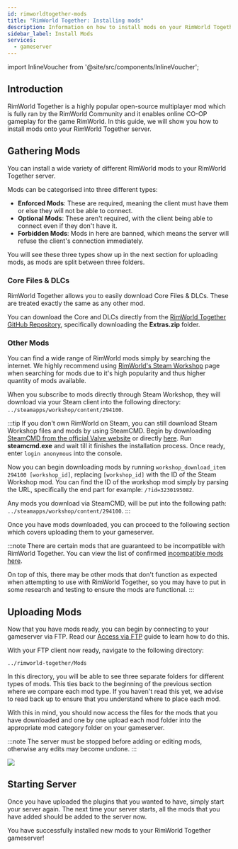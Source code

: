 ```yaml
---
id: rimworldtogether-mods
title: "RimWorld Together: Installing mods"
description: Information on how to install mods on your RimWorld Together server from ZAP-Hosting - ZAP-Hosting.com documentation
sidebar_label: Install Mods
services:
  - gameserver
---
```


import InlineVoucher from '@site/src/components/InlineVoucher';

## Introduction

RimWorld Together is a highly popular open-source multiplayer mod which is fully ran by the RimWorld Community and it enables online CO-OP gameplay for the game RimWorld. In this guide, we will show you how to install mods onto your RimWorld Together server.

<InlineVoucher />

## Gathering Mods

You can install a wide variety of different RimWorld mods to your RimWorld Together server.

Mods can be categorised into three different types:
- **Enforced Mods**: These are required, meaning the client must have them or else they will not be able to connect.
- **Optional Mods**: These aren't required, with the client being able to connect even if they don't have it.
- **Forbidden Mods**: Mods in here are banned, which means the server will refuse the client's connection immediately.

You will see these three types show up in the next section for uploading mods, as mods are split between three folders.

### Core Files & DLCs

RimWorld Together allows you to easily download Core Files & DLCs. These are treated exactly the same as any other mod.

You can download the Core and DLCs directly from the [RimWorld Together GitHub Repository](https://github.com/RimworldTogether/RimWorld-Together), specifically downloading the **Extras.zip** folder.

### Other Mods

You can find a wide range of RimWorld mods simply by searching the internet. We highly recommend using [RimWorld's Steam Workshop](https://steamcommunity.com/app/294100/workshop/) page when searching for mods due to it's high popularity and thus higher quantity of mods available.

When you subscribe to mods directly through Steam Workshop, they will download via your Steam client into the following directory: `../steamapps/workshop/content/294100`.

:::tip
If you don't own RimWorld on Steam, you can still download Steam Workshop files and mods by using SteamCMD. Begin by downloading [SteamCMD from the official Valve website](https://developer.valvesoftware.com/wiki/SteamCMD) or directly [here](https://steamcdn-a.akamaihd.net/client/installer/steamcmd.zip). Run **steamcmd.exe** and wait till it finishes the installation process. Once ready, enter `login anonymous` into the console. 

Now you can begin downloading mods by running `workshop_download_item 294100 [workshop_id]`, replacing `[workshop_id]` with the ID of the Steam Workshop mod. You can find the ID of the workshop mod simply by parsing the URL, specifically the end part for example: `/?id=3230195082`.

Any mods you download via SteamCMD, will be put into the following path: `../steamapps/workshop/content/294100`.
:::

Once you have mods downloaded, you can proceed to the following section which covers uploading them to your gameserver.

:::note
There are certain mods that are guaranteed to be incompatible with RimWorld Together. You can view the list of confirmed [incompatible mods here](https://github.com/RimworldTogether/RimWorld-Together/blob/development/IncompatibilityList.md).

On top of this, there may be other mods that don't function as expected when attempting to use with RimWorld Together, so you may have to put in some research and testing to ensure the mods are functional.
:::

## Uploading Mods

Now that you have mods ready, you can begin by connecting to your gameserver via FTP. Read our [Access via FTP](gameserver-ftpaccess.md) guide to learn how to do this.

With your FTP client now ready, navigate to the following directory:
```
../rimworld-together/Mods
```

In this directory, you will be able to see three separate folders for different types of mods. This ties back to the beginning of the previous section where we compare each mod type. If you haven't read this yet, we advise to read back up to ensure that you understand where to place each mod.

With this in mind, you should now access the files for the mods that you have downloaded and one by one upload each mod folder into the appropriate mod category folder on your gameserver.

:::note
The server must be stopped before adding or editing mods, otherwise any edits may become undone.
:::

![](https://screensaver01.zap-hosting.com/index.php/s/3TsB3wYFzoxK3NL/preview)

## Starting Server

Once you have uploaded the plugins that you wanted to have, simply start your server again. The next time your server starts, all the mods that you have added should be added to the server now.

You have successfully installed new mods to your RimWorld Together gameserver!